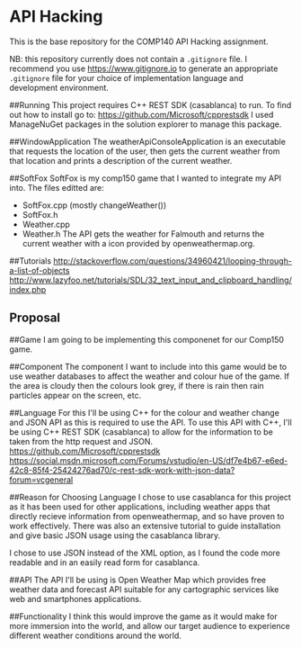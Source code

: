 # API Hacking
This is the base repository for the COMP140 API Hacking assignment.

NB: this repository currently does not contain a `.gitignore` file. I recommend you use https://www.gitignore.io to generate an appropriate `.gitignore` file for your choice of implementation language and development environment.

##Running
This project requires C++ REST SDK (casablanca) to run. To find out how to install go to: https://github.com/Microsoft/cpprestsdk
I used ManageNuGet packages in the solution explorer to manage this package.

##WindowApplication
The weatherApiConsoleApplication is an executable that requests the location of the user, then gets the current weather from that location and prints a description of the current weather.

##SoftFox
SoftFox is my comp150 game that I wanted to integrate my API into. The files editted are:  
- SoftFox.cpp (mostly changeWeather())
- SoftFox.h
- Weather.cpp
- Weather.h
The API gets the weather for Falmouth and returns the current weather with a icon provided by openweathermap.org.

##Tutorials
http://stackoverflow.com/questions/34960421/looping-through-a-list-of-objects
http://www.lazyfoo.net/tutorials/SDL/32_text_input_and_clipboard_handling/index.php

## Proposal
##Game
I am going to be implementing this componenet for our Comp150 game.

##Component
The component I want to include into this game would be to use weather databases to affect the weather and colour hue of the game. If the area is cloudy then the colours look grey, if there is rain then rain particles appear on the screen, etc.

##Language
For this I'll be using C++ for the colour and weather change and JSON API as this is required to use the API. To use this API with C++, I'll be using C++ REST SDK (casablanca) to allow for the information to be taken from the http request and JSON.
https://github.com/Microsoft/cpprestsdk 
https://social.msdn.microsoft.com/Forums/vstudio/en-US/df7e4b67-e6ed-42c8-85f4-25424276ad70/c-rest-sdk-work-with-json-data?forum=vcgeneral

##Reason for Choosing Language
I chose to use casablanca for this project as it has been used for other applications, including weather apps that directly recieve information from openweathermap, and so have proven to work effectively. There was also an extensive tutorial to guide installation and give basic JSON usage using the casablanca library. 

I chose to use JSON instead of the XML option, as I found the code more readable and in an easily read form for casablanca.

##API
The API I'll be using is Open Weather Map which provides free weather data and forecast API suitable for any cartographic services like web and smartphones applications.

##Functionality
I think this would improve the game as it would make for more immersion into the world, and allow our target audience to experience different weather conditions around the world.
